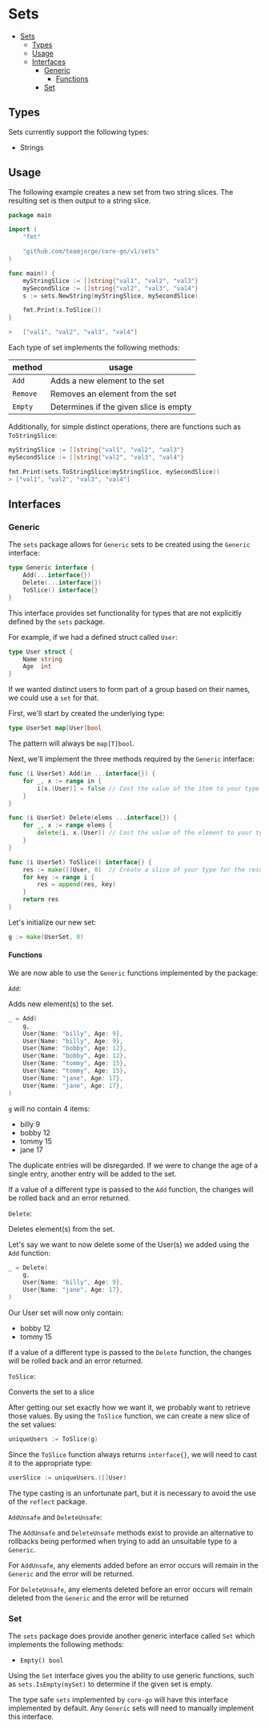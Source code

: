# Sets

- [Sets](#sets)
  - [Types](#types)
  - [Usage](#usage)
  - [Interfaces](#interfaces)
    - [Generic](#generic)
      - [Functions](#functions)
    - [Set](#set)

## Types

Sets currently support the following types:

- Strings

## Usage

The following example creates a new set from two string slices. The resulting set is then output to a string slice.

```go
package main

import (
    "fmt"

    "github.com/teamjorge/core-go/v1/sets"
)

func main() {
    myStringSlice := []string{"val1", "val2", "val3"}
    mySecondSlice := []string{"val2", "val3", "val4"}
    s := sets.NewString(myStringSlice, mySecondSlice)

    fmt.Print(s.ToSlice())
}

>   ["val1", "val2", "val3", "val4"]
```

Each type of set implements the following methods:

|method|usage|
|------|-----|
|`Add`|Adds a new element to the set|
|`Remove`|Removes an element from the set|
|`Empty`|Determines if the given slice is empty|

Additionally, for simple distinct operations, there are functions such as `ToStringSlice`:

```go
myStringSlice := []string{"val1", "val2", "val3"}
mySecondSlice := []string{"val2", "val3", "val4"}

fmt.Print(sets.ToStringSlice(myStringSlice, mySecondSlice))
> ["val1", "val2", "val3", "val4"]
```

## Interfaces

### Generic

The `sets` package allows for `Generic` sets to be created using the `Generic` interface:

```go
type Generic interface {
    Add(...interface{})
    Delete(...interface{})
    ToSlice() interface{}
}
```

This interface provides set functionality for types that are not explicitly defined by the `sets` package.

For example, if we had a defined struct called `User`:

```go
type User struct {
    Name string
    Age  int
}
```

If we wanted distinct users to form part of a group based on their names, we could use a `set` for that. 

First, we'll start by created the underlying type:

```go
type UserSet map[User]bool
```

The pattern will always be `map[T]bool`.

Next, we'll implement the three methods required by the `Generic` interface:

```go
func (i UserSet) Add(in ...interface{}) {
    for _, x := range in {
        i[x.(User)] = false // Cast the value of the item to your type
    }
}

func (i UserSet) Delete(elems ...interface{}) {
    for _, x := range elems {
        delete(i, x.(User)) // Cast the value of the element to your type
    }
}

func (i UserSet) ToSlice() interface{} {
    res := make([]User, 0)  // Create a slice of your type for the results
    for key := range i {
        res = append(res, key)
    }
    return res
}
```

Let's initialize our new set:

```go
g := make(UserSet, 0)
```

#### Functions

We are now able to use the `Generic` functions implemented by the package:

`Add`:

Adds new element(s) to the set.

```go
_ = Add(
    g,
    User{Name: "billy", Age: 9},
    User{Name: "billy", Age: 9},
    User{Name: "bobby", Age: 12},
    User{Name: "bobby", Age: 12},
    User{Name: "tommy", Age: 15},
    User{Name: "tommy", Age: 15},
    User{Name: "jane", Age: 17},
    User{Name: "jane", Age: 17},
)
```

`g` will no contain 4 items:

- billy 9
- bobby 12
- tommy 15
- jane 17

The duplicate entries will be disregarded. If we were to change the age of a single entry, another entry will be added to the set.

If a value of a different type is passed to the `Add` function, the changes will be rolled back and an error returned.

`Delete`:

Deletes element(s) from the set.

Let's say we want to now delete some of the User(s) we added using the `Add` function:

```go
_ = Delete(
    g,
    User{Name: "billy", Age: 9},
    User{Name: "jane", Age: 17},
)
```

Our User set will now only contain:

- bobby 12
- tommy 15

If a value of a different type is passed to the `Delete` function, the changes will be rolled back and an error returned.

`ToSlice`:

Converts the set to a slice

After getting our set exactly how we want it, we probably want to retrieve those values. By using the `ToSlice` function, we can create a new slice of the set values:

```go
uniqueUsers := ToSlice(g)
```

Since the `ToSlice` function always returns `interface{}`, we will need to cast it to the appropriate type:

```go
userSlice := uniqueUsers.([]User)
```

The type casting is an unfortunate part, but it is necessary to avoid the use of the `reflect` package.

`AddUnsafe` and `DeleteUnsafe`:

The `AddUnsafe` and `DeleteUnsafe` methods exist to provide an alternative to rollbacks being performed when trying to add an unsuitable type to a `Generic`.

For `AddUnsafe`, any elements added before an error occurs will remain in the `Generic` and the error will be returned.

For `DeleteUnsafe`, any elements deleted before an error occurs will remain deleted from the `Generic` and the error will be returned

### Set

The `sets` package does provide another generic interface called `Set` which implements the following methods:

- `Empty() bool`

Using the `Set` interface gives you the ability to use generic functions, such as `sets.IsEmpty(mySet)` to determine if the given set is empty.

The type safe `sets` implemented by `core-go` will have this interface implemented by default. Any `Generic` sets will need to manually implement this interface.
